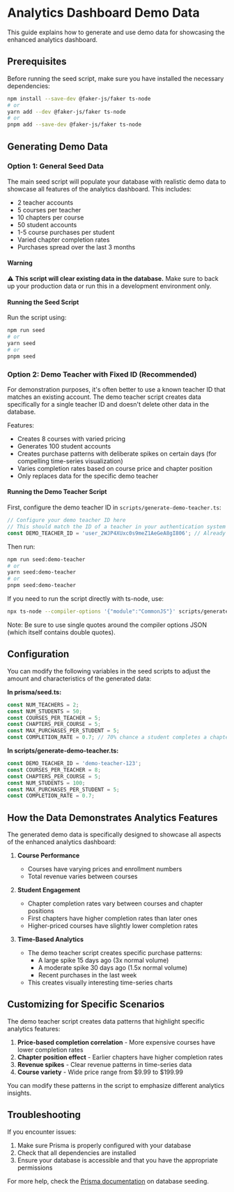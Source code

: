 # Analytics Dashboard Demo Data

This guide explains how to generate and use demo data for showcasing the enhanced analytics dashboard.

## Prerequisites

Before running the seed script, make sure you have installed the necessary dependencies:

```bash
npm install --save-dev @faker-js/faker ts-node
# or
yarn add --dev @faker-js/faker ts-node
# or
pnpm add --save-dev @faker-js/faker ts-node
```

## Generating Demo Data

### Option 1: General Seed Data

The main seed script will populate your database with realistic demo data to showcase all features of the analytics dashboard. This includes:

- 2 teacher accounts
- 5 courses per teacher
- 10 chapters per course
- 50 student accounts
- 1-5 course purchases per student
- Varied chapter completion rates
- Purchases spread over the last 3 months

#### Warning

⚠️ **This script will clear existing data in the database.** Make sure to back up your production data or run this in a development environment only.

#### Running the Seed Script

Run the script using:

```bash
npm run seed
# or 
yarn seed
# or
pnpm seed
```

### Option 2: Demo Teacher with Fixed ID (Recommended)

For demonstration purposes, it's often better to use a known teacher ID that matches an existing account. The demo teacher script creates data specifically for a single teacher ID and doesn't delete other data in the database.

Features:
- Creates 8 courses with varied pricing
- Generates 100 student accounts
- Creates purchase patterns with deliberate spikes on certain days (for compelling time-series visualization)
- Varies completion rates based on course price and chapter position
- Only replaces data for the specific demo teacher

#### Running the Demo Teacher Script

First, configure the demo teacher ID in `scripts/generate-demo-teacher.ts`:

```typescript
// Configure your demo teacher ID here
// This should match the ID of a teacher in your authentication system
const DEMO_TEACHER_ID = 'user_2WJP4XUxc0s9meZ1AeGeA8gI806'; // Already set to your teacher ID
```

Then run:

```bash
npm run seed:demo-teacher
# or 
yarn seed:demo-teacher
# or
pnpm seed:demo-teacher
```

If you need to run the script directly with ts-node, use:

```bash
npx ts-node --compiler-options '{"module":"CommonJS"}' scripts/generate-demo-teacher.ts
```

Note: Be sure to use single quotes around the compiler options JSON (which itself contains double quotes).

## Configuration

You can modify the following variables in the seed scripts to adjust the amount and characteristics of the generated data:

**In prisma/seed.ts:**
```typescript
const NUM_TEACHERS = 2;
const NUM_STUDENTS = 50;
const COURSES_PER_TEACHER = 5;
const CHAPTERS_PER_COURSE = 5;
const MAX_PURCHASES_PER_STUDENT = 5;
const COMPLETION_RATE = 0.7; // 70% chance a student completes a chapter they've started
```

**In scripts/generate-demo-teacher.ts:**
```typescript
const DEMO_TEACHER_ID = 'demo-teacher-123';
const COURSES_PER_TEACHER = 8;
const CHAPTERS_PER_COURSE = 5;
const NUM_STUDENTS = 100;
const MAX_PURCHASES_PER_STUDENT = 5;
const COMPLETION_RATE = 0.7;
```

## How the Data Demonstrates Analytics Features

The generated demo data is specifically designed to showcase all aspects of the enhanced analytics dashboard:

1. **Course Performance**
   - Courses have varying prices and enrollment numbers
   - Total revenue varies between courses

2. **Student Engagement**
   - Chapter completion rates vary between courses and chapter positions
   - First chapters have higher completion rates than later ones
   - Higher-priced courses have slightly lower completion rates

3. **Time-Based Analytics**
   - The demo teacher script creates specific purchase patterns:
     - A large spike 15 days ago (3x normal volume)
     - A moderate spike 30 days ago (1.5x normal volume)
     - Recent purchases in the last week
   - This creates visually interesting time-series charts

## Customizing for Specific Scenarios

The demo teacher script creates data patterns that highlight specific analytics features:

1. **Price-based completion correlation** - More expensive courses have lower completion rates
2. **Chapter position effect** - Earlier chapters have higher completion rates
3. **Revenue spikes** - Clear revenue patterns in time-series data
4. **Course variety** - Wide price range from $9.99 to $199.99

You can modify these patterns in the script to emphasize different analytics insights.

## Troubleshooting

If you encounter issues:

1. Make sure Prisma is properly configured with your database
2. Check that all dependencies are installed
3. Ensure your database is accessible and that you have the appropriate permissions

For more help, check the [Prisma documentation](https://www.prisma.io/docs/) on database seeding. 